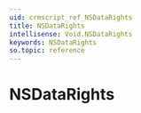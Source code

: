 ```yaml
---
uid: crmscript_ref_NSDataRights
title: NSDataRights
intellisense: Void.NSDataRights
keywords: NSDataRights
so.topic: reference
---
```


# NSDataRights
